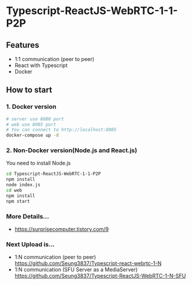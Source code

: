 # Typescript-ReactJS-WebRTC-1-1-P2P

## Features
- 1:1 communication (peer to peer)
- React with Typescript
- Docker

## How to start
### 1. Docker version
```sh
# server use 8080 port
# web use 8085 port
# You can connect to http://localhost:8085
docker-compose up -d
```

### 2. Non-Docker version(Node.js and React.js)
You need to install Node.js
```sh
cd Typescript-ReactJS-WebRTC-1-1-P2P
npm install
node index.js
cd web
npm install
npm start
```

### More Details...
- https://surprisecomputer.tistory.com/9

### Next Upload is...
- 1:N communication (peer to peer) https://github.com/Seung3837/Typescript-react-webrtc-1-N
- 1:N communication (SFU Server as a MediaServer) https://github.com/Seung3837/Typescript-ReactJS-WebRTC-1-N-SFU

